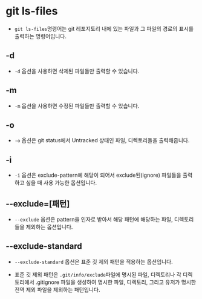 # git ls-files

- `git ls-files`명령어는 git 레포지토리 내에 있는 파일과 그 파일의 경로의 표시를 출력하는 명령어입니다.

## -d

- `-d` 옵션을 사용하면 삭제된 파일들만 출력할 수 있습니다.

## -m

- `-m` 옵션을 사용하면 수정된 파일들만 출력할 수 있습니다.

## -o

- `-o` 옵션은 git status에서 Untracked 상태인 파일, 디렉토리들을 출력해줍니다.

## -i

- `-i` 옵션은 exclude-pattern에 해당이 되어서 exclude된(ignore) 파일들을 출력하고 싶을 때 사용 가능한 옵션입니다.

## --exclude=[패턴]

- `--exclude` 옵션은 pattern을 인자로 받아서 해당 패턴에 해당하는 파일, 디렉토리들을 제외하는 옵션입니다. 

## --exclude-standard

- `--exclude-standard` 옵션은 표준 깃 제외 패턴을 적용하는 옵션입니다. 

- 표준 깃 제외 패턴은 `.git/info/exclude`파일에 명시된 파일, 디렉토리나 각 디렉토리에서 .gitignore 파일을 생성하여 명시한 파일, 디렉토리, 그리고 유저가 명시한 전역 제외 파일을 제외하는 패턴입니다.

